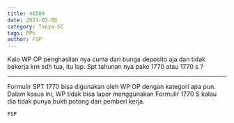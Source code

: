 ```yaml
---
title: 46588
date: 2021-03-08
category: Tanya-SC
tags: PPh
author: FSP
---
```


Kalo WP OP penghasilan nya cuma dari bunga deposito aja dan tidak bekerja krn sdh tua, itu lap. Spt tahunan nya pake 1770 atau 1770 s ?

---

Formulir SPT 1770 bisa digunakan oleh WP OP dengan kategori apa pun. Dalam kasus ini, WP tidak bisa lapor menggunakan Formulir 1770 S kalau dia tidak punya bukti potong dari pemberi kerja.

`FSP`
